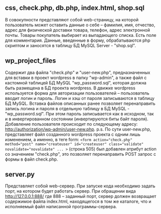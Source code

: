 ## css, check.php, db.php, index.html, shop.sql
 В совокупности представляют собой web-страницу, на которой пользователь может оставить данные о себе – фамилия, имя, отчество, адрес для физической доставки товара, телефон, адрес электронной почты. Товары покупатель выбирает из выпадающего списка. Есть поле для комментария. Данные, введенные в форму, обрабатываются php скриптом и заносятся в таблицу БД MySQL Server - "shop.sql".

## wp_project_files
Содержит два файла "check.php" и "user-new.php", предназначенных для вставки в проект wordpress в папку "wp-admin", а также файл с кастомной таблицей БД MySQL "wp_password.sql", которая должна быть размещена в БД проекта wordpress. 
В движке wordpress используется форма для авторизации пользователей – пользователь вводит логин и пароль.  Логин и хэш от пароля записываются в таблицу БД MySQL. Вставка файлов описанных ранее позволяет перенаправить запись логина и пароля в отдельную таблицу в БД MySQL - "wp_password.sql".  При этом пароль записывается как в исходном, так и в инвертированном состоянии (инвертируются биты байт пароля). Добавление пользователя происходит по следующему адресу: <http://authorization/wp-admin/user-new.php>.
p.s. По сути user-new.php, представляет файл созданного wordpress проекта с одним лишь изменением, а именно, в теге form: ```<form action="check.php" method="post" name="createuser" id="createuser" class="validate" novalidate="novalidate" ... >``` (строка 505) был добавлен атрибут action со значением "check.php", это позволяет перенаправить POST запрос c формы в файл check.php.

## server.py
Представляет собой web-сервер. При запуске кода необходимо задать порт, на котором будет работать сервер. При обращении вида http://127.0.0.1:888/ где 888 – заданный порт, сервер должен возвращает содержимое файла index.html, находящегося в том же каталоге, что и исполняемый файл написанной программы-сервера.